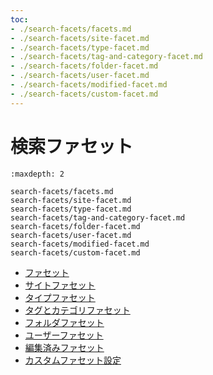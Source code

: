 ```yaml
---
toc:
- ./search-facets/facets.md
- ./search-facets/site-facet.md
- ./search-facets/type-facet.md
- ./search-facets/tag-and-category-facet.md
- ./search-facets/folder-facet.md
- ./search-facets/user-facet.md
- ./search-facets/modified-facet.md
- ./search-facets/custom-facet.md
---
```

# 検索ファセット

```{toctree}
:maxdepth: 2

search-facets/facets.md
search-facets/site-facet.md
search-facets/type-facet.md
search-facets/tag-and-category-facet.md
search-facets/folder-facet.md
search-facets/user-facet.md
search-facets/modified-facet.md
search-facets/custom-facet.md
```

- [ファセット](search-facets/facets.md)
- [サイトファセット](search-facets/site-facet.md)
- [タイプファセット](search-facets/type-facet.md)
- [タグとカテゴリファセット](search-facets/tag-and-category-facet.md)
- [フォルダファセット](search-facets/folder-facet.md)
- [ユーザーファセット](search-facets/user-facet.md)
- [編集済みファセット](search-facets/modified-facet.md)
- [カスタムファセット設定](search-facets/custom-facet.md)